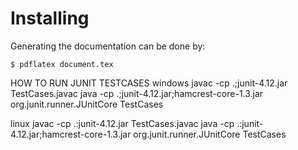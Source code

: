 # Installing



Generating the documentation can be done by:

```shell
$ pdflatex document.tex
```

HOW TO RUN JUNIT TESTCASES
windows
javac -cp .;junit-4.12.jar TestCases.javac
java -cp .;junit-4.12.jar;hamcrest-core-1.3.jar org.junit.runner.JUnitCore TestCases

linux
javac -cp .:junit-4.12.jar TestCases.javac
java -cp .:junit-4.12.jar;hamcrest-core-1.3.jar org.junit.runner.JUnitCore TestCases